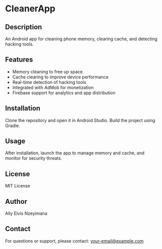 # CleanerApp

## Description
An Android app for cleaning phone memory, clearing cache, and detecting hacking tools.

## Features
- Memory cleaning to free up space
- Cache clearing to improve device performance
- Real-time detection of hacking tools
- Integrated with AdMob for monetization
- Firebase support for analytics and app distribution

## Installation
Clone the repository and open it in Android Studio. Build the project using Gradle.

## Usage
After installation, launch the app to manage memory and cache, and monitor for security threats.

## License
MIT License

## Author
Ally Elvis Nzeyimana

## Contact
For questions or support, please contact: your-email@example.com
